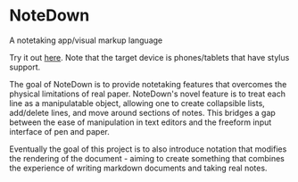 # NoteDown
A notetaking app/visual markup language

Try it out [here](https://aneeshdurg.me/NoteDown). Note that the target device
is phones/tablets that have stylus support.

The goal of NoteDown is to provide notetaking features that overcomes the
physical limitations of real paper. NoteDown's novel feature is to treat each
line as a manipulatable object, allowing one to create collapsible lists,
add/delete lines, and move around sections of notes. This bridges a gap between
the ease of manipulation in text editors and the freeform input interface of pen
and paper. 

Eventually the goal of this project is to also introduce notation
that modifies the rendering of the document - aiming to create something that
combines the experience of writing markdown documents and taking real notes.
